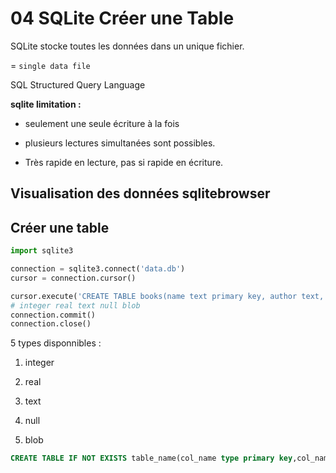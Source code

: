 #  04 SQLite Créer une Table

SQLite stocke toutes les données dans un unique fichier.

= `single data file`

SQL Structured Query Language

**sqlite limitation :** 

- seulement une seule écriture à la fois

- plusieurs lectures simultanées sont possibles.

- Très rapide en lecture, pas si rapide en écriture.

## Visualisation des données sqlitebrowser

## Créer une table

```python
import sqlite3

connection = sqlite3.connect('data.db')
cursor = connection.cursor()

cursor.execute('CREATE TABLE books(name text primary key, author text, read integer)')
# integer real text null blob
connection.commit()
connection.close()
```



5 types disponnibles :

1. integer

2. real
3. text
4. null
5. blob

```sql
CREATE TABLE IF NOT EXISTS table_name(col_name type primary key,col_name type)
```

